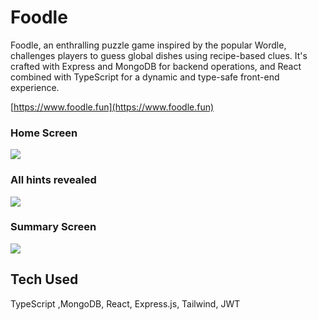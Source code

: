 <h1>Foodle</h1>

Foodle, an enthralling puzzle game inspired by the popular Wordle, challenges players to guess global dishes using recipe-based clues. It's crafted with Express and MongoDB for backend operations, and React combined with TypeScript for a dynamic and type-safe front-end experience.

[https://www.foodle.fun](https://www.foodle.fun)

<h3>Home Screen</h3>
<img src="https://i.imgur.com/jqs5znX.png">

<h3>All hints revealed</h3>
<img src="https://i.imgur.com/0HPW9u9.png">

<h3>Summary Screen</h3>
<img src="https://i.imgur.com/YIdeadQ.png">

<h2>Tech Used</h2>

<p>TypeScript ,MongoDB, React, Express.js, Tailwind, JWT</p>
